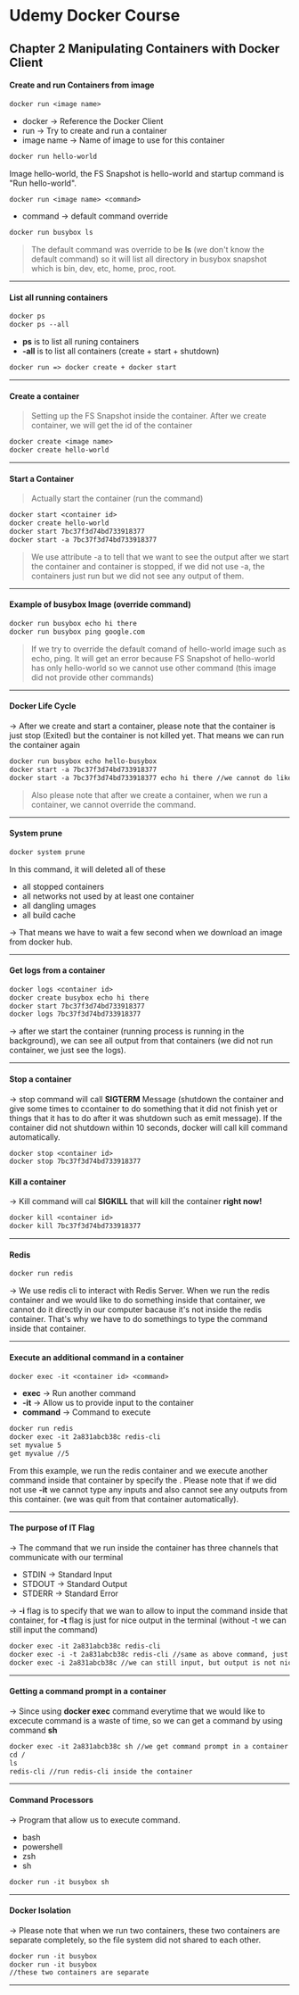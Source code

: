 # Udemy Docker Course

## Chapter 2 Manipulating Containers with Docker Client

#### Create and run Containers from image

```dockerfile
docker run <image name>
```

- docker -> Reference the Docker Client
- run -> Try to create and run a container
- image name -> Name of image to use for this container

```dockerfile
docker run hello-world
```

Image hello-world, the FS Snapshot is hello-world and startup command is "Run hello-world".

```dockerfile
docker run <image name> <command>
```

- command -> default command override

```dockerfile
docker run busybox ls
```

> The default command was override to be **ls** (we don't know the default command) so it will list all directory in busybox snapshot which is bin, dev, etc, home, proc, root.

---

#### List all running containers

```dockerfile
docker ps
docker ps --all
```

- **ps** is to list all runing containers
- **-all** is to list all containers (create + start + shutdown)

```dockerfile
docker run => docker create + docker start
```

---

#### Create a container

> Setting up the FS Snapshot inside the container. After we create container, we will get the id of the container

```dockerfile
docker create <image name>
docker create hello-world
```

---

#### Start a Container

> Actually start the container (run the command)

```dockerfile
docker start <container id>
docker create hello-world
docker start 7bc37f3d74bd733918377
docker start -a 7bc37f3d74bd733918377
```

> We use attribute -a to tell that we want to see the output after we start the container and container is stopped, if we did not use -a, the containers just run but we did not see any output of them.

---

#### Example of busybox Image (override command)

```dockerfile
docker run busybox echo hi there
docker run busybox ping google.com
```

> If we try to override the default comand of hello-world image such as echo, ping. It will get an error because FS Snapshot of hello-world has only hello-world so we cannot use other command (this image did not provide other commands)

---

#### Docker Life Cycle

-> After we create and start a container, please note that the container is just stop (Exited) but the container is not killed yet. That means we can run the container again

```dockerfile
docker run busybox echo hello-busybox
docker start -a 7bc37f3d74bd733918377
docker start -a 7bc37f3d74bd733918377 echo hi there //we cannot do like this
```

> Also please note that after we create a container, when we run a container, we cannot override the command.

---

#### System prune

```dockerfile
docker system prune
```

In this command, it will deleted all of these

- all stopped containers
- all networks not used by at least one container
- all dangling umages
- all build cache

-> That means we have to wait a few second when we download an image from docker hub.

---

#### Get logs from a container

```dockerfile
docker logs <container id>
docker create busybox echo hi there
docker start 7bc37f3d74bd733918377
docker logs 7bc37f3d74bd733918377
```

-> after we start the container (running process is running in the background), we can see all output from that containers (we did not run container, we just see the logs).

---

#### Stop a container

-> stop command will call **SIGTERM** Message (shutdown the container and give some times to ccontainer to do something that it did not finish yet or things that it has to do after it was shutdown such as emit message). If the container did not shutdown within 10 seconds, docker will call kill command automatically.

```dockerfile
docker stop <container id>
docker stop 7bc37f3d74bd733918377
```

#### Kill a container

-> Kill command will cal **SIGKILL** that will kill the container **right now!**

```dockerfile
docker kill <container id>
docker kill 7bc37f3d74bd733918377
```

---

#### Redis

```dockerfile
docker run redis
```

-> We use redis cli to interact with Redis Server. When we run the redis container and we would like to do something inside that container, we cannot do it directly in our computer bacause it's not inside the redis container. That's why we have to do somethings to type the command inside that container.

---

#### Execute an additional command in a container

```dockerfile
docker exec -it <container id> <command>
```

- **exec** -> Run another command
- **-it** -> Allow us to provide input to the container
- **command** -> Command to execute

```dockerfile
docker run redis
docker exec -it 2a831abcb38c redis-cli
set myvalue 5
get myvalue //5
```

From this example, we run the redis container and we execute another command inside that container by specify the <container id>. Please note that if we did not use **-it** we cannot type any inputs and also cannot see any outputs from this container. (we was quit from that container automatically).

---

#### The purpose of IT Flag

-> The command that we run inside the container has three channels that communicate with our terminal

- STDIN -> Standard Input
- STDOUT -> Standard Output
- STDERR -> Standard Error

-> **-i** flag is to specify that we wan to allow to input the command inside that container, for **-t** flag is just for nice output in the terminal (without -t we can still input the command)

```dockerfile
docker exec -it 2a831abcb38c redis-cli
docker exec -i -t 2a831abcb38c redis-cli //same as above command, just seperate the flag
docker exec -i 2a831abcb38c //we can still input, but output is not nicely
```

---

#### Getting a command prompt in a container

-> Since using **docker exec** command everytime that we would like to excecute command is a waste of time, so we can get a command by using command **sh**

```dockerfile
docker exec -it 2a831abcb38c sh //we get command prompt in a container
cd /
ls
redis-cli //run redis-cli inside the container
```

---

#### Command Processors

-> Program that allow us to execute command.

- bash
- powershell
- zsh
- sh

```dockerfile
docker run -it busybox sh
```

---

#### Docker Isolation

-> Please note that when we run two containers, these two containers are separate completely, so the file system did not shared to each other.

```dockerfile
docker run -it busybox
docker run -it busybox
//these two containers are separate
```

---



